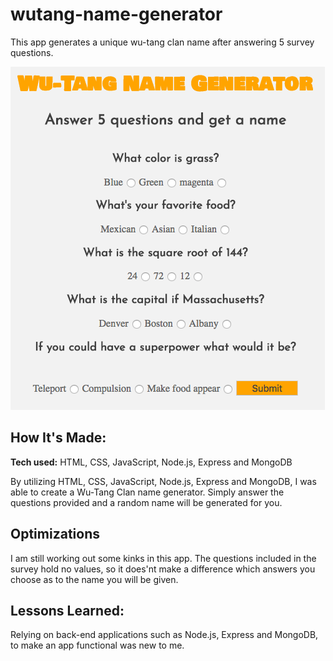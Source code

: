 # wutang-name-generator
This app generates a unique wu-tang clan name after answering 5 survey questions.

![wu-tang name preview](https://github.com/gabrielacepeda/wutang-name-generator/blob/master/wu-tang%20preview.png)



## How It's Made:

**Tech used:** HTML, CSS, JavaScript, Node.js, Express and MongoDB

By utilizing HTML, CSS, JavaScript, Node.js, Express and MongoDB, I was able to create a Wu-Tang Clan name generator. Simply answer the questions provided and a random name will be generated for you.

## Optimizations

I am still working out some kinks in this app. The questions included in the survey hold no values, so it does'nt make a difference which answers you choose as to the name you will be given.

## Lessons Learned:

Relying on back-end applications such as Node.js, Express and MongoDB, to make an app functional was new to me.
